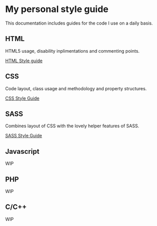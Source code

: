 # My personal style guide 

This documentation includes guides for the code I use on a daily basis.

## HTML

HTML5 usage, disability inplimentations and commenting points.

[HTML Style guide](https://github.com/tomsturge/styleguides/tree/master/html)

## CSS

Code layout, class usage and methodology and property structures.

[CSS Style Guide](https://github.com/tomsturge/styleguides/tree/master/css)

## SASS

Combines layout of CSS with the lovely helper features of SASS.

[SASS Style Guide](https://github.com/tomsturge/styleguides/tree/master/sass)

## Javascript

WIP

## PHP

WIP

## C/C++

WIP

